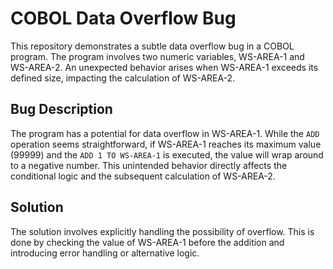 # COBOL Data Overflow Bug
This repository demonstrates a subtle data overflow bug in a COBOL program. The program involves two numeric variables, WS-AREA-1 and WS-AREA-2.  An unexpected behavior arises when WS-AREA-1 exceeds its defined size, impacting the calculation of WS-AREA-2.

## Bug Description
The program has a potential for data overflow in WS-AREA-1.  While the `ADD` operation seems straightforward, if WS-AREA-1 reaches its maximum value (99999) and the `ADD 1 TO WS-AREA-1` is executed, the value will wrap around to a negative number. This unintended behavior directly affects the conditional logic and the subsequent calculation of WS-AREA-2. 

## Solution
The solution involves explicitly handling the possibility of overflow.  This is done by checking the value of WS-AREA-1 before the addition and introducing error handling or alternative logic.
